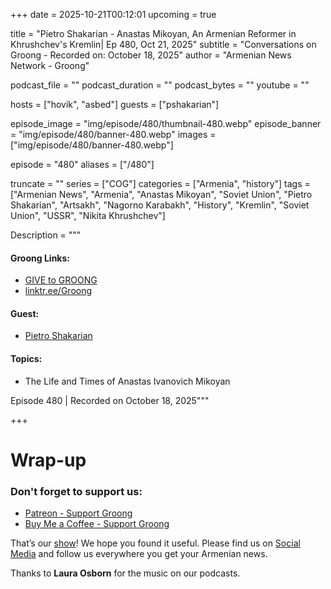+++
date = 2025-10-21T00:12:01
upcoming = true

title = "Pietro Shakarian - Anastas Mikoyan, An Armenian Reformer in Khrushchev's Kremlin| Ep 480, Oct 21, 2025"
subtitle = "Conversations on Groong - Recorded on: October 18, 2025"
author = "Armenian News Network - Groong"

podcast_file = ""
podcast_duration = ""
podcast_bytes = ""
youtube = ""

hosts = ["hovik", "asbed"]
guests = ["pshakarian"]

episode_image = "img/episode/480/thumbnail-480.webp"
episode_banner = "img/episode/480/banner-480.webp"
images = ["img/episode/480/banner-480.webp"]

episode = "480"
aliases = ["/480"]

truncate = ""
series = ["COG"]
categories = ["Armenia", "history"]
tags = ["Armenian News", "Armenia", "Anastas Mikoyan", "Soviet Union", "Pietro Shakarian", "Artsakh", "Nagorno Karabakh", "History", "Kremlin", "Soviet Union", "USSR", "Nikita Khrushchev"]


Description = """

#### Groong Links:
* [GIVE to GROONG](https://podcasts.groong.org/donate)
* [linktr.ee/Groong](https://linktr.ee/groong)

#### Guest:
* [Pietro Shakarian](/guest/pshakarian)

#### Topics:
* The Life and Times of Anastas Ivanovich Mikoyan

Episode 480 | Recorded on October 18, 2025"""

+++



# Wrap-up

### **Don't forget to support us:**
* [Patreon - Support Groong](https://www.patreon.com/ann_groong)
* [Buy Me a Coffee - Support Groong](https://www.buymeacoffee.com/groong)


That’s our [show](https://podcasts.groong.org/)! We hope you found it useful. Please find us on [Social Media](https://linktr.ee/groong) and follow us everywhere you get your Armenian news.

Thanks to **Laura Osborn** for the music on our podcasts.


